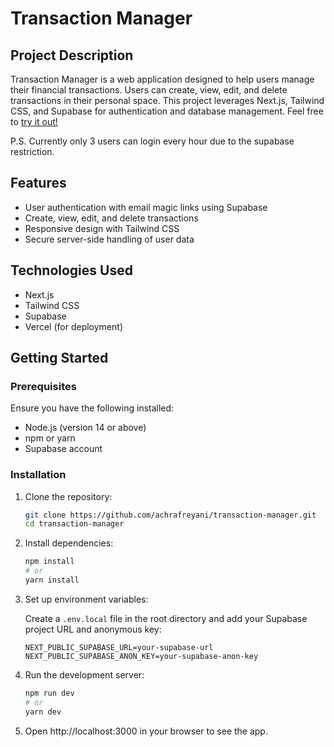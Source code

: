# Transaction Manager

## Project Description

Transaction Manager is a web application designed to help users manage their financial transactions. Users can create, view, edit, and delete transactions in their personal space. This project leverages Next.js, Tailwind CSS, and Supabase for authentication and database management. Feel free to [try it out!](https://transaction-manager-mu.vercel.app)

P.S. Currently only 3 users can login every hour due to the supabase restriction.

## Features

- User authentication with email magic links using Supabase
- Create, view, edit, and delete transactions
- Responsive design with Tailwind CSS
- Secure server-side handling of user data

## Technologies Used

- Next.js
- Tailwind CSS
- Supabase
- Vercel (for deployment)

## Getting Started

### Prerequisites

Ensure you have the following installed:

- Node.js (version 14 or above)
- npm or yarn
- Supabase account

### Installation

1. Clone the repository:

   ```bash
   git clone https://github.com/achrafreyani/transaction-manager.git
   cd transaction-manager

2. Install dependencies:

    ```bash
    npm install
    # or
    yarn install

3. Set up environment variables:

    Create a `.env.local` file in the root directory and add your Supabase project URL and anonymous key:

    ```env
    NEXT_PUBLIC_SUPABASE_URL=your-supabase-url
    NEXT_PUBLIC_SUPABASE_ANON_KEY=your-supabase-anon-key

4. Run the development server:
    
    ```bash
    npm run dev
    # or
    yarn dev

5. Open http://localhost:3000 in your browser to see the app.
